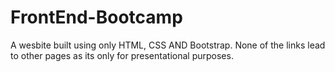 # FrontEnd-Bootcamp
A wesbite built using only HTML, CSS AND Bootstrap. None of the links lead to other pages as its only for presentational purposes.

